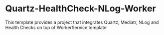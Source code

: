 # Quartz-HealthCheck-NLog-Worker
This template provides a project that integrates Quartz, Mediatr, NLog and Health Checks on top of WorkerService template
